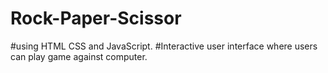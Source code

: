 # Rock-Paper-Scissor 
#using HTML CSS and JavaScript.
#Interactive user interface where users can play game against computer.
